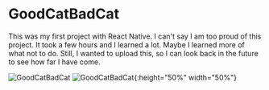 # GoodCatBadCat

This was my first project with React Native. I can't say I am too proud of this project. It took a few hours and I learned a lot. Maybe I learned more of what not to do. Still, I wanted to upload this, so I can look back in the future to see how far I have come. 

![GoodCatBadCat](VideoOfApp.gif)
![GoodCatBadCat](VideoOfApp.gif){:height="50%" width="50%"}
